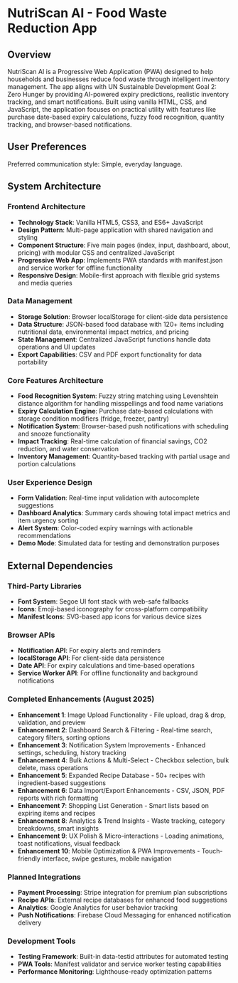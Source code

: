 # NutriScan AI - Food Waste Reduction App

## Overview

NutriScan AI is a Progressive Web Application (PWA) designed to help households and businesses reduce food waste through intelligent inventory management. The app aligns with UN Sustainable Development Goal 2: Zero Hunger by providing AI-powered expiry predictions, realistic inventory tracking, and smart notifications. Built using vanilla HTML, CSS, and JavaScript, the application focuses on practical utility with features like purchase date-based expiry calculations, fuzzy food recognition, quantity tracking, and browser-based notifications.

## User Preferences

Preferred communication style: Simple, everyday language.

## System Architecture

### Frontend Architecture
- **Technology Stack**: Vanilla HTML5, CSS3, and ES6+ JavaScript
- **Design Pattern**: Multi-page application with shared navigation and styling
- **Component Structure**: Five main pages (index, input, dashboard, about, pricing) with modular CSS and centralized JavaScript
- **Progressive Web App**: Implements PWA standards with manifest.json and service worker for offline functionality
- **Responsive Design**: Mobile-first approach with flexible grid systems and media queries

### Data Management
- **Storage Solution**: Browser localStorage for client-side data persistence
- **Data Structure**: JSON-based food database with 120+ items including nutritional data, environmental impact metrics, and pricing
- **State Management**: Centralized JavaScript functions handle data operations and UI updates
- **Export Capabilities**: CSV and PDF export functionality for data portability

### Core Features Architecture
- **Food Recognition System**: Fuzzy string matching using Levenshtein distance algorithm for handling misspellings and food name variations
- **Expiry Calculation Engine**: Purchase date-based calculations with storage condition modifiers (fridge, freezer, pantry)
- **Notification System**: Browser-based push notifications with scheduling and snooze functionality
- **Impact Tracking**: Real-time calculation of financial savings, CO2 reduction, and water conservation
- **Inventory Management**: Quantity-based tracking with partial usage and portion calculations

### User Experience Design
- **Form Validation**: Real-time input validation with autocomplete suggestions
- **Dashboard Analytics**: Summary cards showing total impact metrics and item urgency sorting
- **Alert System**: Color-coded expiry warnings with actionable recommendations
- **Demo Mode**: Simulated data for testing and demonstration purposes

## External Dependencies

### Third-Party Libraries
- **Font System**: Segoe UI font stack with web-safe fallbacks
- **Icons**: Emoji-based iconography for cross-platform compatibility
- **Manifest Icons**: SVG-based app icons for various device sizes

### Browser APIs
- **Notification API**: For expiry alerts and reminders
- **localStorage API**: For client-side data persistence
- **Date API**: For expiry calculations and time-based operations
- **Service Worker API**: For offline functionality and background notifications

### Completed Enhancements (August 2025)
- **Enhancement 1**: Image Upload Functionality - File upload, drag & drop, validation, and preview
- **Enhancement 2**: Dashboard Search & Filtering - Real-time search, category filters, sorting options
- **Enhancement 3**: Notification System Improvements - Enhanced settings, scheduling, history tracking
- **Enhancement 4**: Bulk Actions & Multi-Select - Checkbox selection, bulk delete, mass operations
- **Enhancement 5**: Expanded Recipe Database - 50+ recipes with ingredient-based suggestions
- **Enhancement 6**: Data Import/Export Enhancements - CSV, JSON, PDF reports with rich formatting
- **Enhancement 7**: Shopping List Generation - Smart lists based on expiring items and recipes
- **Enhancement 8**: Analytics & Trend Insights - Waste tracking, category breakdowns, smart insights
- **Enhancement 9**: UX Polish & Micro-interactions - Loading animations, toast notifications, visual feedback
- **Enhancement 10**: Mobile Optimization & PWA Improvements - Touch-friendly interface, swipe gestures, mobile navigation

### Planned Integrations
- **Payment Processing**: Stripe integration for premium plan subscriptions
- **Recipe APIs**: External recipe databases for enhanced food suggestions
- **Analytics**: Google Analytics for user behavior tracking
- **Push Notifications**: Firebase Cloud Messaging for enhanced notification delivery

### Development Tools
- **Testing Framework**: Built-in data-testid attributes for automated testing
- **PWA Tools**: Manifest validator and service worker testing capabilities
- **Performance Monitoring**: Lighthouse-ready optimization patterns